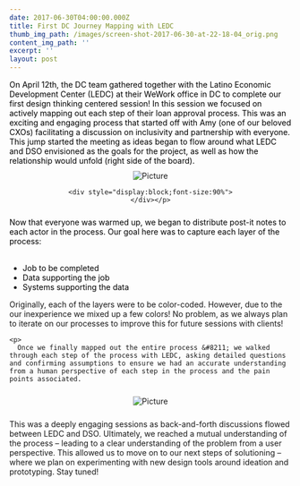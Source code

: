 ```yaml
---
date: 2017-06-30T04:00:00.000Z
title: First DC Journey Mapping with LEDC
thumb_img_path: /images/screen-shot-2017-06-30-at-22-18-04_orig.png
content_img_path: ''
excerpt: ''
layout: post
---
```

<div class="paragraph">
  <span><span style="color:rgb(0, 0, 0)">On April 12th, the DC team gathered together with the Latino Economic Development Center (LEDC) at their WeWork office in DC to complete our first design thinking centered session! In this session we focused on actively mapping out each step of their loan approval process. This was an exciting and engaging process that started off with Amy (one of our beloved CXOs) facilitating a discussion on inclusivity and partnership with everyone. This jump started the meeting as ideas began to flow around what LEDC and DSO envisioned as the goals for the project, as well as how the relationship would unfold (right side of the board). </span></span>​
</div>

<div>
  <div class="wsite-image wsite-image-border-none " style="padding-top:10px;padding-bottom:10px;margin-left:0;margin-right:0;text-align:center">
    <a> <img src="/images/screen-shot-2017-06-30-at-22-13-34_orig.png" alt="Picture" style="width:auto;max-width:100%" /></a> </p> 
    
    <div style="display:block;font-size:90%">
    </div></p>
  </div>
</div>

<div class="paragraph">
  <span><span style="color:rgb(0, 0, 0)">Now that everyone was warmed up, we began to distribute post-it notes to each actor in the process. Our goal here was to capture each layer of the process:</span></span><span><span style="color:rgb(0, 0, 0)"><br /></span></span><br /><span></span></p> 
  
  <ul>
    <li>
      <span><span style="color:rgb(0, 0, 0)">Job to be completed</span></span><span><span style="color:rgb(0, 0, 0)"><br /></span></span>
    </li>
    <li>
      <span><span style="color:rgb(0, 0, 0)">Data supporting the job<br /></span></span>
    </li>
    <li>
      <span><span style="color:rgb(0, 0, 0)"></span></span><span><span style="color:rgb(0, 0, 0)">Systems supporting the data</span></span>
    </li>
  </ul>
  
  <p>
    <span>Originally, each of the layers were to be color-coded. However, due to the our inexperience we mixed up a few colors! No problem, as we always plan to iterate on our processes to improve this for future sessions with clients!</span></p> 
    
    <p>
      Once we finally mapped out the entire process &#8211; we walked through each step of the process with LEDC, asking detailed questions and confirming assumptions to ensure we had an accurate understanding from a human perspective of each step in the process and the pain points associated.

<div class="wsite-image wsite-image-border-none " style="padding-top:10px;padding-bottom:10px;margin-left:0;margin-right:0;text-align:center">
<a><img src="/images/screen-shot-2017-06-30-at-22-18-04_orig.png" alt="Picture" style="width:auto;max-width:100%" /></a> 

</p>           
      </div>
      <div class="paragraph">
      This was a deeply engaging sessions as back-and-forth discussions flowed between LEDC and DSO. Ultimately, we reached a mutual understanding of the process &#8211; leading to a clear understanding of the problem from a user perspective. This allowed us to move on to our next steps of solutioning &#8211; where we plan on experimenting with new design tools around ideation and prototyping. Stay tuned!
      </div>